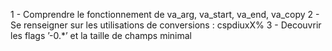 1 - Comprendre le fonctionnement de va_arg, va_start, va_end, va_copy
2 - Se renseigner sur les utilisations de conversions : cspdiuxX%
3 - Decouvrir les flags ’-0.*’ et la taille de champs minimal